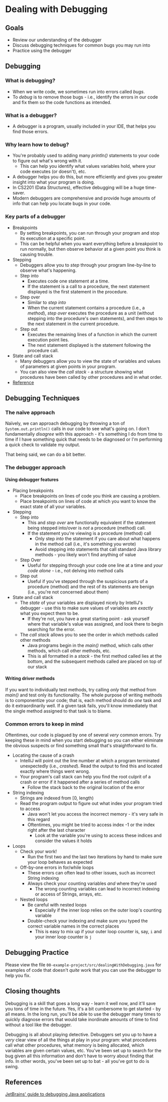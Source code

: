 # Dealing with Debugging

## Goals
+ Review our understanding of the debugger
+ Discuss debugging techniques for common bugs you may run into
+ Practice using the debugger

## Debugging
### What is debugging?
+ When we write code, we sometimes run into errors called *bugs*.
+ To  *debug* is to remove those bugs - i.e., identify the errors in our code and fix them so the code functions as intended.

### What is a debugger?
+ A debugger is a program, usually included in your IDE, that helps you find those errors.

### Why learn how to debug?
+ You're probably used to adding many *println()* statements to your code to figure out what's wrong with it.
  + This can help you identify what values variables hold, where your code executes (or doesn't), etc.
+ A debugger helps you do this, but more efficiently and gives you greater insight into what your program is doing.
+ In CS2201 (Data Structures), effective debugging will be a huge time-saver.
+ Modern debuggers are comprehensive and provide huge amounts of info that can help you locate bugs in your code.

### Key parts of a debugger
+ Breakpoints
  + By setting breakpoints, you can run through your program and stop its execution at a specific point.
  + This can be helpful when you want everything before a breakpoint to run normally, but then observe behavior at a given point you think is causing trouble.
+ Stepping
  + Debuggers allow you to *step* through your program line-by-line to observe what's happening.
  + Step into
    + Executes code one statement at a time.
    + If the statement is a call to a procedure, the next statement displayed is the first statement in the procedure.
  + Step over
    + Similar to *step into*
    + When the current statement contains a procedure (i.e., a _method_), *step over* executes the procedure as a unit (without stepping into the procedure's own statements), and then steps to the next statement in the current procedure. 
  + Step out
    + Executes the remaining lines of a function in which the current execution point lies.
    + The next statement displayed is the statement following the procedure call.
+ State and call stack
    + Many debuggers allow you to view the state of variables and values of parameters at given points in your program.
    + You can also view the *call stack* - a structure showing what procedures have been called by other procedures and in   what order.
+ [Reference](https://msdn.microsoft.com/en-us/library/office/gg251651.aspx)

## Debugging Techniques
### The naïve approach
Naïvely, we can approach debugging by throwing a ton of ```System.out.println()``` calls in our code to see what's going on.
I don't fundamentally _disagree_ with this approach - it's something I do from time to time if I have something quick that needs to be diagnosed or I'm performing a quick check to validate my output. 

That being said, we can do a bit better.

### The debugger approach
#### Using debugger features
+ Placing breakpoints
  + Place breakpoints on lines of code you think are causing a problem.
  + Place breakpoints on lines of code at which you want to know the exact state of all your variables.
+ Stepping
  + Step into 
    + This and _step over_ are functionally equivalent if the statement being stepped into/over is _not_ a procedure (method) call.
    + If the statement you're viewing is a procedure (method) call
      + Only step _into_ the statement if you care about what happens in the method call (i.e., it's something you wrote)
      + Avoid stepping into statements that call standard Java library methods - you likely won't find anything of value
  + Step Over
    + Useful for stepping through your code one line at a time and _your code alone_ - i.e., not delving into method calls
  + Step out
    + Useful if you've stepped through the suspicious parts of a procedure (method) and the rest of its statements are benign (i.e., you're not concerned about them)
+ State and call stack
  + The *state* of your variables are displayed nicely by IntelliJ's debugger - use this to make sure values of variables are _exactly_ what you expect them to be.
    + If they're not, you have a great starting point - ask yourself where that variable's value was assigned, and look there to begin searching for the error.
  + The *call stack* allows you to see the order in which methods called other methods
    + Java programs begin in the _main()_ method, which calls other methods, which call other methods, etc.
    + This is all formatted in a _stack_ - the first method called lies at the bottom, and the subsequent methods called are placed on top of our stack

#### Writing driver methods
If you want to individually test methods, try calling _only_ that method from _main()_ and test only its functionality. The whole purpose of writing methods is to componentize your code; that is, each method should do _one_ task and do it extraordinarily well. If a given task fails, you'll know immediately that the single method assigned to that task is to blame.    

### Common errors to keep in mind
Oftentimes, our code is plagued by one of several _very_ common errors. Try keeping these in mind when you start debugging so you can either eliminate the obvious suspects or find something small that's straightforward to fix.

+ Locating the cause of a crash
  + IntelliJ will point out the line number at which a program terminated unexpectedly (i.e., _crashed_). Read the output to find this and located exactly where things went wrong.
  + Your program's call stack can help you find the root culprit of a crash or error if it happened after a series of method calls
    + Follow the stack back to the original location of the error
+ String indexing
  + Strings are indexed from [0, length)
  + Read the program output to figure out what index your program tried to access
    + Java won't let you access the incorrect memory - it's very safe in this regard
    + Oftentimes, you might be tried to access index -1 or the index right after the last character
      + Look at the variable you're using to access these indices and consider the values it holds 
+ Loops
  + Check your work!
    + Run the first two and the last two iterations by hand to make sure your loop behaves as expected
  + Off-by-one errors in for/while loops
    + These errors can often lead to other issues, such as incorrect String indexing
    + Always check your counting variables _and_ where they're used
      + The wrong counting variables can lead to incorrect indexing or access of Strings, arrays, etc.
  + Nested loops
    + Be careful with nested loops
      + Especially if the inner loop relies on the outer loop's counting variable
    + Double-check your indexing and make sure you typed the correct variable names in the correct places
      + This is easy to mix up if your outer loop counter is, say, ```i``` and your inner loop counter is ```j```
## Debugging Practice
Please view the file ```00-example-project/src/dealingWithDebugging.java``` for examples of code that doesn't _quite_ work that you can use the debugger to help you fix.

## Closing thoughts
Debugging is a skill that goes a long way - learn it well now, and it'll save you tons of time in the future. Yes, it's a bit cumbersome to get started - by all means. In the long run, you'll be able to use the debugger many times to quickly diagnose errors that would take inordinate amounts of time to find without a tool like the debugger.

Debugging is all about playing detective. Debuggers set you up to have a _very_ clear view of all the things at play in your program: what procedures call what other procedures, what memory is being allocated, which variables are given certain values, etc. You've been set up to search for the bug given all this information and don't have to worry about finding that info. In other words, you've been set up to bat - all you've got to do is swing.

## References
[JetBrains' guide to debugging Java applications](https://www.jetbrains.com/help/idea/debugging-your-first-java-application.html)